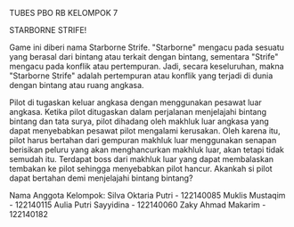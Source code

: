 TUBES PBO RB KELOMPOK 7

STARBORNE STRIFE!

Game ini diberi nama Starborne Strife. "Starborne" mengacu pada sesuatu yang berasal dari bintang atau terkait dengan bintang, sementara "Strife" mengacu pada konflik atau pertempuran. Jadi, secara keseluruhan, makna "Starborne Strife" adalah pertempuran atau konflik yang terjadi di dunia dengan bintang atau ruang angkasa.

Pilot di tugaskan keluar angkasa dengan menggunakan pesawat luar angkasa. Ketika pilot ditugaskan dalam perjalanan menjelajahi bintang bintang dan tata surya, pilot dihadang oleh makhluk luar angkasa yang dapat menyebabkan pesawat pilot mengalami kerusakan. Oleh karena itu, pilot harus bertahan dari gempuran makhluk luar menggunakan senapan berisikan peluru yang akan menghancurkan makhluk luar, akan tetapi tidak semudah itu. Terdapat boss dari makhluk luar yang dapat membalaskan tembakan ke pilot sehingga menyebabkan pilot hancur. Akankah si pilot dapat bertahan demi menjelajahi bintang bintang?

Nama Anggota Kelompok: 
Silva Oktaria Putri - 122140085
Muklis Mustaqim - 122140115
Aulia Putri Sayyidina - 122140060
Zaky Ahmad Makarim - 122140182


